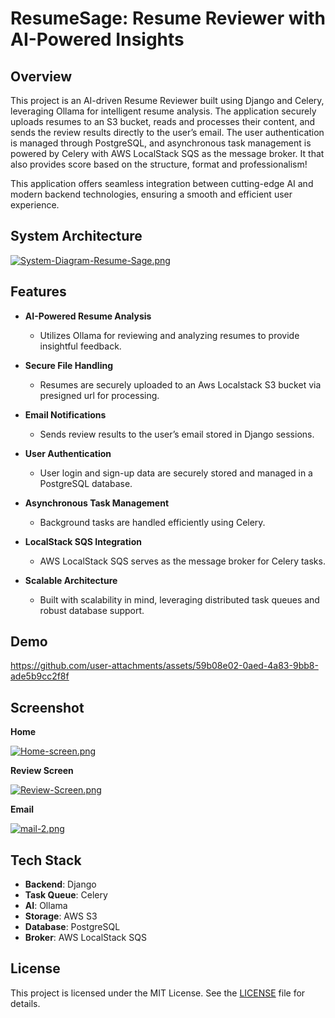 # ResumeSage: Resume Reviewer with AI-Powered Insights

## Overview
This project is an AI-driven Resume Reviewer built using Django and Celery, leveraging Ollama for intelligent resume analysis. The application securely uploads resumes to an S3 bucket, reads and processes their content, and sends the review results directly to the user’s email. The user authentication is managed through PostgreSQL, and asynchronous task management is powered by Celery with AWS LocalStack SQS as the message broker. It that also provides score based on the structure, format and professionalism!

This application offers seamless integration between cutting-edge AI and modern backend technologies, ensuring a smooth and efficient user experience.

## System Architecture
[![System-Diagram-Resume-Sage.png](https://i.postimg.cc/0QMgtQdf/System-Diagram-Resume-Sage.png)](https://postimg.cc/S2htRmP2)

## Features

- **AI-Powered Resume Analysis**
  - Utilizes Ollama for reviewing and analyzing resumes to provide insightful feedback.

- **Secure File Handling**
  - Resumes are securely uploaded to an Aws Localstack S3 bucket via presigned url for processing.

- **Email Notifications**
  - Sends review results to the user’s email stored in Django sessions.

- **User Authentication**
  - User login and sign-up data are securely stored and managed in a PostgreSQL database.

- **Asynchronous Task Management**
  - Background tasks are handled efficiently using Celery.

- **LocalStack SQS Integration**
  - AWS LocalStack SQS serves as the message broker for Celery tasks.

- **Scalable Architecture**
  - Built with scalability in mind, leveraging distributed task queues and robust database support.

## Demo



https://github.com/user-attachments/assets/59b08e02-0aed-4a83-9bb8-ade5b9cc2f8f


## Screenshot
**Home**

[![Home-screen.png](https://i.postimg.cc/mrxR07kn/Home-screen.png)](https://postimg.cc/3kZPG4gj)

**Review Screen**

[![Review-Screen.png](https://i.postimg.cc/0NQS6RPm/Review-Screen.png)](https://postimg.cc/QF2CPzBx)

**Email**

[![mail-2.png](https://i.postimg.cc/hGpcgJfn/mail-2.png)](https://postimg.cc/kV6kvgQY)

## Tech Stack

- **Backend**: Django
- **Task Queue**: Celery
- **AI**: Ollama
- **Storage**: AWS S3
- **Database**: PostgreSQL
- **Broker**: AWS LocalStack SQS

## License

This project is licensed under the MIT License. See the [LICENSE](LICENSE) file for details.

